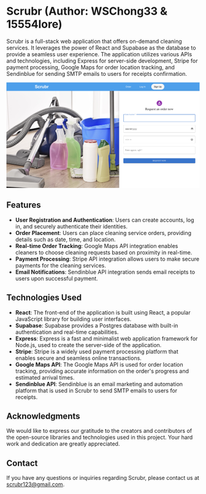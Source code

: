 # Scrubr (Author: WSChong33 & 15554lore)

Scrubr is a full-stack web application that offers on-demand cleaning services. It leverages the power of React and Supabase as the database to provide a seamless user experience. The application utilizes various APIs and technologies, including Express for server-side development, Stripe for payment processing, Google Maps for order location tracking, and Sendinblue for sending SMTP emails to users for receipts confirmation.

![Home Page](HomePage.png)

## Features

- **User Registration and Authentication**: Users can create accounts, log in, and securely authenticate their identities.
- **Order Placement**: Users can place cleaning service orders, providing details such as date, time, and location.
- **Real-time Order Tracking**: Google Maps API integration enables cleaners to choose cleaning requests based on proximity in real-time.
- **Payment Processing**: Stripe API integration allows users to make secure payments for the cleaning services.
- **Email Notifications**: Sendinblue API integration sends email receipts to users upon successful payment.

## Technologies Used

- **React**: The front-end of the application is built using React, a popular JavaScript library for building user interfaces.
- **Supabase**: Supabase provides a Postgres database with built-in authentication and real-time capabilities.
- **Express**: Express is a fast and minimalist web application framework for Node.js, used to create the server-side of the application.
- **Stripe**: Stripe is a widely used payment processing platform that enables secure and seamless online transactions.
- **Google Maps API**: The Google Maps API is used for order location tracking, providing accurate information on the order's progress and estimated arrival times.
- **Sendinblue API**: Sendinblue is an email marketing and automation platform that is used in Scrubr to send SMTP emails to users for receipts.

## Acknowledgments

We would like to express our gratitude to the creators and contributors of the open-source libraries and technologies used in this project. Your hard work and dedication are greatly appreciated.

## Contact

If you have any questions or inquiries regarding Scrubr, please contact us at scrubr123@gmail.com.
